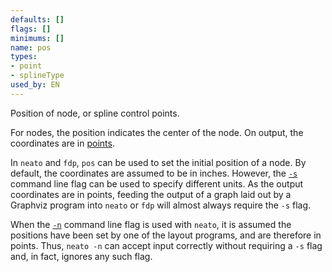 ```yaml
---
defaults: []
flags: []
minimums: []
name: pos
types:
- point
- splineType
used_by: EN
---
```

Position of node, or spline control points.

For nodes, the position indicates the center of the node. On output, the
coordinates are in [points](#points).

In `neato` and `fdp`, `pos` can be used to set the initial position of a
node. By default, the coordinates are assumed to be in inches. However, the
[`-s`](command.html#-s) command line flag can be used to specify different
units. As the output coordinates are in points, feeding the output of a graph
laid out by a Graphviz program into `neato` or `fdp` will almost always
require the `-s` flag.

When the [`-n`](command.html#-n) command line flag is used with `neato`, it
is assumed the positions have been set by one of the layout programs, and are
therefore in points. Thus, `neato -n` can accept input correctly without
requiring a `-s` flag and, in fact, ignores any such flag.
